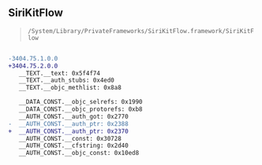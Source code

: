 ## SiriKitFlow

> `/System/Library/PrivateFrameworks/SiriKitFlow.framework/SiriKitFlow`

```diff

-3404.75.1.0.0
+3404.75.2.0.0
   __TEXT.__text: 0x5f4f74
   __TEXT.__auth_stubs: 0x4ed0
   __TEXT.__objc_methlist: 0x8a8

   __DATA_CONST.__objc_selrefs: 0x1990
   __DATA_CONST.__objc_protorefs: 0xb8
   __AUTH_CONST.__auth_got: 0x2770
-  __AUTH_CONST.__auth_ptr: 0x2388
+  __AUTH_CONST.__auth_ptr: 0x2370
   __AUTH_CONST.__const: 0x30728
   __AUTH_CONST.__cfstring: 0x2d40
   __AUTH_CONST.__objc_const: 0x10ed8

```
